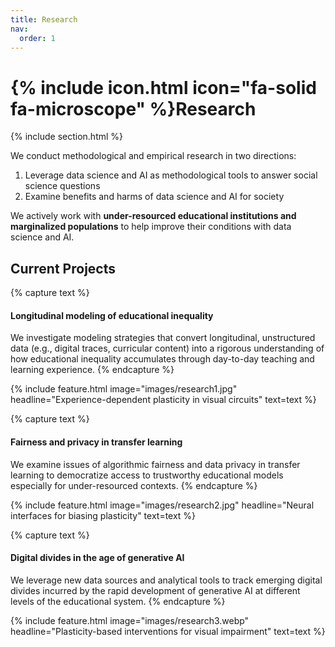 ```yaml
---
title: Research
nav:
  order: 1
---
```


# {% include icon.html icon="fa-solid fa-microscope" %}Research

{% include section.html %}

We conduct methodological and empirical research in two directions:   

1. Leverage data science and AI as methodological tools to answer social science questions  
2. Examine benefits and harms of data science and AI for society

We actively work with **under-resourced educational institutions and marginalized populations** to help improve their conditions with data science and AI.

## Current Projects

{% capture text %}
#### Longitudinal modeling of educational inequality
We investigate modeling strategies that convert longitudinal, unstructured data (e.g., digital traces, curricular content) into a rigorous understanding of how educational inequality accumulates through day-to-day teaching and learning experience.
{% endcapture %}

{%
  include feature.html
  image="images/research1.jpg"
  headline="Experience-dependent plasticity in visual circuits"
  text=text
%}

{% capture text %}
#### Fairness and privacy in transfer learning
We examine issues of algorithmic fairness and data privacy in transfer learning to democratize access to trustworthy educational models especially for under-resourced contexts.
{% endcapture %}

{%
  include feature.html
  image="images/research2.jpg"
  headline="Neural interfaces for biasing plasticity"
  text=text
%}

{% capture text %}
#### Digital divides in the age of generative AI
We leverage new data sources and analytical tools to track emerging digital divides incurred by the rapid development of generative AI at different levels of the educational system.
{% endcapture %}

{%
  include feature.html
  image="images/research3.webp"
  headline="Plasticity-based interventions for visual impairment"
  text=text
%}